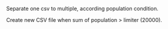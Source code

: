 Separate one csv to multiple, according population condition.

Create new CSV file when sum of population > limiter (20000).


